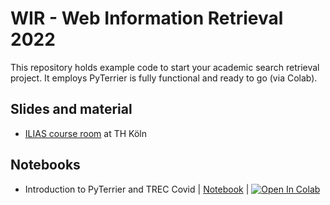 # WIR - Web Information Retrieval 2022

This repository holds example code to start your academic search retrieval project. It employs PyTerrier is fully functional and ready to go (via Colab).

## Slides and material

* [ILIAS course room](https://ilias.th-koeln.de/goto.php?target=crs_2282329) at TH Köln

## Notebooks 
- Introduction to PyTerrier and TREC Covid | [Notebook](./notebooks/pyterrier_trec_covid.ipynb) | [![Open In Colab](https://colab.research.google.com/assets/colab-badge.svg)](https://colab.research.google.com/github/irgroup-classrooms/wir-2022/blob/main/notebooks/pyterrier_trec_covid.ipynb)
